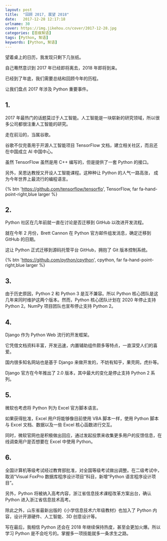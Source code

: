 ```yaml
---
layout: post
title:  "回顾 2017, 展望 2018"
date:   2017-12-28 12:17:18
urlname: 30
cover: https://img.jikehou.cn/cover/2017-12-28.jpg
categories: [苔痕絮语]
tags: [Python, 絮语]
keywords: [Python, 絮语]
---
```

望着桌上的日历，我发现只剩下几张纸。

自己蓦然意识到 2017 年已经即将离去，2018 年即将到来。

已经到了年底，我们需要总结和回顾今年的历程。

让我们盘点 2017 年涉及 Python 重要事件。
<!-- more -->
## 1.
2017 年最热门的话题莫过于人工智能。人工智能是一块崭新的研究领域，所以很多公司都很注重人工智能的研究。

走在前沿的，当属谷歌。

谷歌不仅完善用于开源人工智能项目 TensorFlow 文档，建立相关社区，而且还在中国成立 AI 中国中心。

虽然 TensorFlow 虽然是用 C++ 编写的，但是提供了一套 Python 的接口。

另外，吴恩达教授又开设人工智能课程。这种种让 Python 的人气一路高涨， 成为今年世界上最流行的编程语言。

{% btn 'https://github.com/tensorflow/tensorflo', TensorFlow, far fa-hand-point-right,blue larger %}


## 2.
Python 社区在几年前就一直在讨论是否迁移到 GitHub 以改进开发流程。

就在今年 2 月份，Brett Cannon 在 Python 官方邮件组发消息，确定迁移到 GitHub 的日期。

这让 Python 正式迁移到源码托管平台 GitHub，拥抱了 Git 版本控制系统。

{% btn 'https://github.com/python/cpython', cpython, far fa-hand-point-right,blue larger %}

## 3.
由于历史原因，Python 2 和 Python 3 是互不兼容。所以 Python 核心团队是这几年来同时维护这两个版本。然而，Python 核心团队计划在 2020 年停止支持 Python 2。NumPy 项目团队也宣布停止支持 Python 2。

## 4.
Django 作为 Python Web 流行的开发框架。

它凭借文档资料丰富，开发迅速，内置辅助组件颇多等特点，一直深受人们的喜爱。

国内很多知名网站也是基于 Django 来做开发的，不妨有知乎，果壳网，虎扑等。

Django 官方在今年推出了 2.0 版本，其中最大的变化是停止支持 Python 2 系列。

## 5.
微软也考虑将 Python 列为 Excel 官方脚本语言。

如果获得批准，Excel 用户将能够像目前使用 VBA 脚本一样，使用 Python 脚本与 Excel 文档、数据以及一些 Excel 核心函数进行交互。

同时，微软官网也是积极做出回应，通过发起投票来收集更多用户的反馈信息，在线调查用户是否想要在 Excel 中使用 Python。

## 6.
全国计算机等级考试经过教育部批准，对全国等级考试做出调整。在二级考试中，取消“Visual FoxPro 数据库程序设计项目”科目，新增“Python 语言程序设计项目”。

另外，Python 将被纳入高考内容，浙江省信息技术课程改革方案出台，确认 Python 进入浙江省信息技术高考。

除此之外，山东省最新出版的《小学信息技术六年级教材》也加入了 Python 内容，设计开源硬件、人工智能、3D 创意设计等。

写在最后，我相信 Python 还会在 2018 年继续保持热度，甚至会更加火爆。所以学习 Python 是不会吃亏的。掌握多一项技能就多一条求生之路。